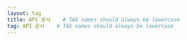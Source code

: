 ```yaml
---
layout: tag
title: API 문서    # TAG names should always be lowercase
tag: API 문서    # TAG names should always be lowercase
---
```


